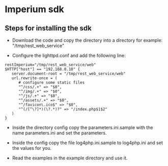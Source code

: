 Imperium sdk
============================

Steps for installing the sdk
-----------------------------

* Download the code and copy the directory into
a directory for example:
"/tmp/rest_web_service"

* Configure the lighttpd.conf and add the following line:
```
restImperium="/tmp/rest_web_service/web"
$HTTP["host"] == "192.168.0.10" {
   server.document-root = "/tmp/rest_web_service/web"
   url.rewrite-once = (
      # configure some static files
      "^/css/.+" => "$0",
      "^/img/.+" => "$0",
      "^/js/.+" => "$0",
      "^/assets/.+" => "$0",
      "^/favicon\.ico$" => "$0",
      "^(/[^\?]*)(\?.*)?" => "/index.php$1$2"
   )
}
```
* Inside the directory config copy the
parameters.ini.sample with the name parameters.ini
and set the parameters.

* Inside the config copy the file log4php.ini.sample
to log4php.ini and set the values for you.

* Read the examples in the example directory and use it.
